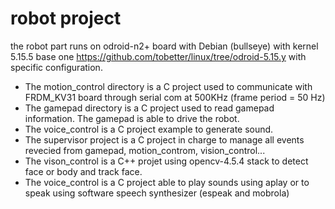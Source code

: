 # robot project
the robot part runs on odroid-n2+ board with Debian (bullseye) with kernel 5.15.5 base one https://github.com/tobetter/linux/tree/odroid-5.15.y
with specific configuration.

- The motion_control directory is a C project used to communicate with FRDM_KV31 board through serial com at 500KHz (frame period = 50 Hz)
- The gamepad directory is a C project used to read gamepad information. The gamepad is able to drive the robot.
- The voice_control is a C project example to generate sound.
- The supervisor project is a C project in charge to manage all events revecied from gamepad, motion_controm, vision_control...
- The vison_control is a C++ projet using opencv-4.5.4 stack to detect face or body and track face.
- The voice_control is a C project able to play sounds using aplay or to speak using software speech synthesizer (espeak and mobrola)   
